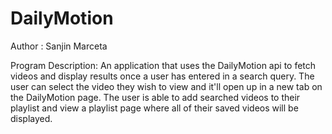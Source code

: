 # DailyMotion

Author   : Sanjin Marceta

Program Description:
An application that uses the DailyMotion api to fetch videos and display results
once a user has entered in a search query. The user can select the video they 
wish to view and it'll open up in a new tab on the DailyMotion page. The user
is able to add searched videos to their playlist and view a playlist page
where all of their saved videos will be displayed. 
